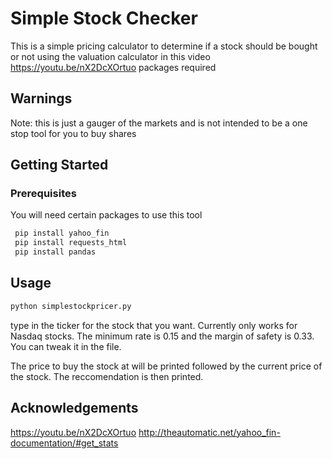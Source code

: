 Simple Stock Checker
============


This is a simple pricing calculator to determine if a stock should be bought or not using the valuation calculator in this video https://youtu.be/nX2DcXOrtuo
 packages required
 ## Warnings
  Note: this is just a gauger of the markets and is not intended to be a one stop tool for you to buy shares

## Getting Started

### Prerequisites
You will need certain packages to use this tool
```sh
 pip install yahoo_fin
 pip install requests_html
 pip install pandas
 ```
 ## Usage
```sh
python simplestockpricer.py
 ```
 type in the ticker for the stock that you want. Currently only works for Nasdaq stocks.
 The minimum rate is 0.15 and the margin of safety is 0.33. You can tweak it in the file.
 
 The price to buy the stock at will be printed followed by the current price of the stock. 
 The reccomendation is then printed.
 
 ## Acknowledgements
 https://youtu.be/nX2DcXOrtuo
 http://theautomatic.net/yahoo_fin-documentation/#get_stats
